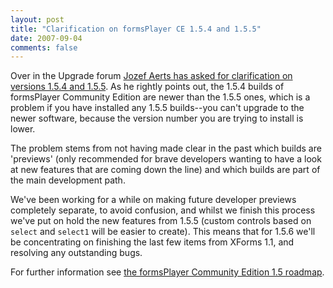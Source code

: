 ```yaml
---
layout: post
title: "Clarification on formsPlayer CE 1.5.4 and 1.5.5"
date: 2007-09-04
comments: false
---
```

Over in the Upgrade forum [Jozef Aerts has asked for clarification on versions
1.5.4 and 1.5.5](/node/1049). As he rightly points out, the 1.5.4 builds of
formsPlayer Community Edition are newer than the 1.5.5 ones, which is a
problem if you have installed any 1.5.5 builds--you can't upgrade to the newer
software, because the version number you are trying to install is lower.

<!-- more -->

  
The problem stems from not having made clear in the past which builds are
'previews' (only recommended for brave developers wanting to have a look at
new features that are coming down the line) and which builds are part of the
main development path.

  
We've been working for a while on making future developer previews completely
separate, to avoid confusion, and whilst we finish this process we've put on
hold the new features from 1.5.5 (custom controls based on `select` and
`select1` will be easier to create). This means that for 1.5.6 we'll be
concentrating on finishing the last few items from XForms 1.1, and resolving
any outstanding bugs.

  
For further information see [the formsPlayer Community Edition 1.5
roadmap](/project/formsplayer/1.5/roadmap).

